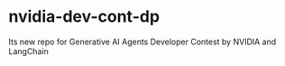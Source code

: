# nvidia-dev-cont-dp
Its new repo for Generative AI Agents Developer Contest by NVIDIA and LangChain
